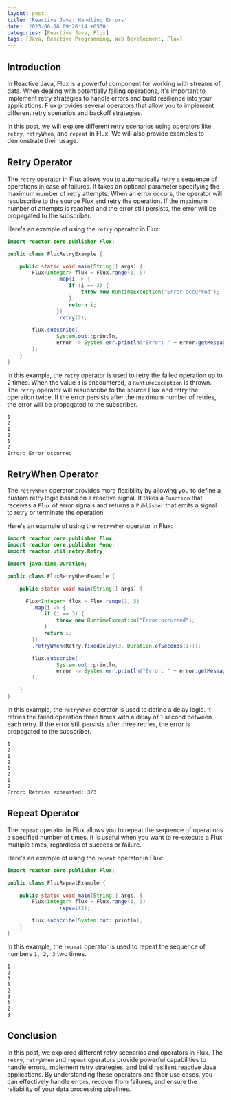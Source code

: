 ```yaml
---
layout: post
title: 'Reactive Java: Handling Errors'
date: '2023-06-18 09:26:14 +0530'
categories: [Reactive Java, Flux]
tags: [Java, Reactive Programming, Web Development, Flux]
---
```

## Introduction

In Reactive Java, Flux is a powerful component for working with streams of data. When dealing with potentially failing operations, it's important to implement retry strategies to handle errors and build resilience into your applications. Flux provides several operators that allow you to implement different retry scenarios and backoff strategies.

In this post, we will explore different retry scenarios using operators like `retry`, `retryWhen`, and `repeat` in Flux. We will also provide examples to demonstrate their usage.

## Retry Operator

The `retry` operator in Flux allows you to automatically retry a sequence of operations in case of failures. It takes an optional parameter specifying the maximum number of retry attempts. When an error occurs, the operator will resubscribe to the source Flux and retry the operation. If the maximum number of attempts is reached and the error still persists, the error will be propagated to the subscriber.

Here's an example of using the `retry` operator in Flux:

```java
import reactor.core.publisher.Flux;

public class FluxRetryExample {

    public static void main(String[] args) {
        Flux<Integer> flux = Flux.range(1, 5)
                .map(i -> {
                    if (i == 3) {
                        throw new RuntimeException("Error occurred");
                    }
                    return i;
                })
                .retry(2);

        flux.subscribe(
                System.out::println,
                error -> System.err.println("Error: " + error.getMessage())
        );
    }
}
```

In this example, the `retry` operator is used to retry the failed operation up to 2 times. When the value `3` is encountered, a `RuntimeException` is thrown. The `retry` operator will resubscribe to the source Flux and retry the operation twice. If the error persists after the maximum number of retries, the error will be propagated to the subscriber.

```
1
2
1
2
1
2
Error: Error occurred
```

## RetryWhen Operator

The `retryWhen` operator provides more flexibility by allowing you to define a custom retry logic based on a reactive signal. It takes a `Function` that receives a `Flux` of error signals and returns a `Publisher` that emits a signal to retry or terminate the operation.

Here's an example of using the `retryWhen` operator in Flux:

```java
import reactor.core.publisher.Flux;
import reactor.core.publisher.Mono;
import reactor.util.retry.Retry;

import java.time.Duration;

public class FluxRetryWhenExample {

    public static void main(String[] args) {

      Flux<Integer> flux = Flux.range(1, 5)
        .map(i -> {
            if (i == 3) {
                throw new RuntimeException("Error occurred");
            }
            return i;
        })
        .retryWhen(Retry.fixedDelay(3, Duration.ofSeconds(1)));

        flux.subscribe(
                System.out::println,
                error -> System.err.println("Error: " + error.getMessage())
        );

    }
}
```

In this example, the `retryWhen` operator is used to define a delay logic. It retries the failed operation three times with a delay of 1 second between each retry. If the error still persists after three retries, the error is propagated to the subscriber.

```
1
2
1
2
1
2
1
2
Error: Retries exhausted: 3/3
```

## Repeat Operator

The `repeat` operator in Flux allows you to repeat the sequence of operations a specified number of times. It is useful when you want to re-execute a Flux multiple times, regardless of success or failure.

Here's an example of using the `repeat` operator in Flux:

```java
import reactor.core.publisher.Flux;

public class FluxRepeatExample {

    public static void main(String[] args) {
        Flux<Integer> flux = Flux.range(1, 3)
                .repeat(2);

        flux.subscribe(System.out::println);
    }
}
```

In this example, the `repeat` operator is used to repeat the sequence of numbers `1, 2, 3` two times. 

```
1
2
3
1
2
3
1
2
3
```

## Conclusion

In this post, we explored different retry scenarios and operators in Flux. The `retry`, `retryWhen` and `repeat` operators provide powerful capabilities to handle errors, implement retry strategies, and build resilient reactive Java applications. By understanding these operators and their use cases, you can effectively handle errors, recover from failures, and ensure the reliability of your data processing pipelines.